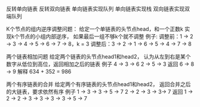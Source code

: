 反转单向链表
反转双向链表
单向链表实现队列
单向链表实现栈
双向链表实现双端队列

K个节点的组内逆序调整问题：
给定一个单链表的头节点head，和一个正数k 实现k个节点的小组内部逆序，
如果最后一组不够k个就不调整
例子: 调整前：1 -> 2 -> 3 -> 4 -> 5 -> 6 -> 7 -> 8，k = 3
调整后：3 -> 2 -> 1 -> 6 -> 5 -> 4 -> 7 -> 8

两个链表相加问题 给定两个链表的头节点head1和head2，
认为从左到右是某个数字从低位到高位，返回相加之后的链表
例子 4 -> 3 -> 6 2 -> 5 -> 3 返回 6 -> 8 -> 9 解释 634 + 352 = 986

两个有序链表的合并
给定两个有序链表的头节点head1和head2， 返回合并之后的大链表，要求依然有序
例子 1 -> 3 -> 3 -> 5 -> 7 2 -> 2 -> 3 -> 3-> 7
返回 1 -> 2 -> 2 -> 3 -> 3 -> 3 -> 3 -> 5 -> 7